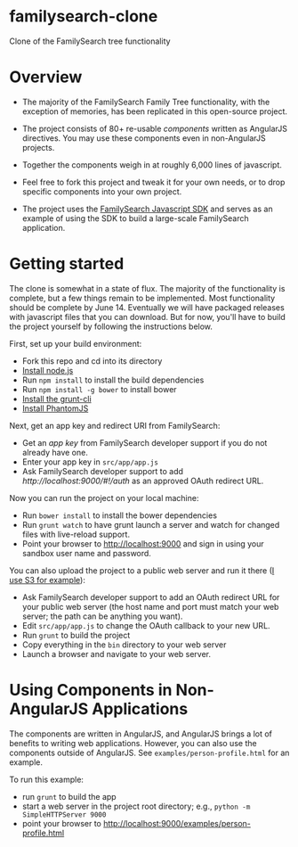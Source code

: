 familysearch-clone
==================

Clone of the FamilySearch tree functionality

Overview
========

* The majority of the FamilySearch Family Tree functionality, with the exception of memories, 
has been replicated in this open-source project. 

* The project consists of 80+ re-usable _components_ written as AngularJS directives.
You may use these components even in non-AngularJS projects.

* Together the components weigh in at roughly 6,000 lines of javascript.

* Feel free to fork this project and tweak it for your own needs, or to drop specific components into your own project.
 
* The project uses the [FamilySearch Javascript SDK](https://github.com/rootsdev/familysearch-javascript-sdk)
and serves as an example of using the SDK to build a large-scale FamilySearch application.

Getting started
===============

The clone is somewhat in a state of flux. 
The majority of the functionality is complete, but a few things remain to be implemented.
Most functionality should be complete by June 14.
Eventually we will have packaged releases with javascript files that you can download.
But for now, you'll have to build the project yourself by following the instructions below.

First, set up your build environment:

* Fork this repo and cd into its directory
* [Install node.js](http://nodejs.org/)
* Run `npm install` to install the build dependencies
* Run `npm install -g bower` to install bower
* [Install the grunt-cli ](http://gruntjs.com/getting-started#installing-the-cli)
* [Install PhantomJS](http://phantomjs.org/download.html)

Next, get an app key and redirect URI from FamilySearch:

* Get an _app key_ from FamilySearch developer support if you do not already have one.
* Enter your app key in `src/app/app.js`
* Ask FamilySearch developer support to add _http://localhost:9000/#!/auth_ as an approved OAuth redirect URL.

Now you can run the project on your local machine:

* Run `bower install` to install the bower dependencies
* Run `grunt watch` to have grunt launch a server and watch for changed files with live-reload support.
* Point your browser to [http://localhost:9000](http://localhost:9000) 
and sign in using your sandbox user name and password.

You can also upload the project to a public web server and run it there 
([I use S3 for example](http://docs.aws.amazon.com/AmazonS3/latest/dev/WebsiteHosting.html)):  

* Ask FamilySearch developer support to add an OAuth redirect URL for your public web server 
(the host name and port must match your web server; the path can be anything you want).
* Edit `src/app/app.js` to change the OAuth callback to your new URL.  
* Run `grunt` to build the project
* Copy everything in the `bin` directory to your web server
* Launch a browser and navigate to your web server.

Using Components in Non-AngularJS Applications
==============================================

The components are written in AngularJS, and AngularJS brings a lot of benefits to writing web applications.
However, you can also use the components outside of AngularJS.
See `examples/person-profile.html` for an example.
 
To run this example:

* run `grunt` to build the app
* start a web server in the project root directory; e.g., `python -m SimpleHTTPServer 9000`
* point your browser to 
[http://localhost:9000/examples/person-profile.html](http://localhost:9000/examples/person-profile.html)